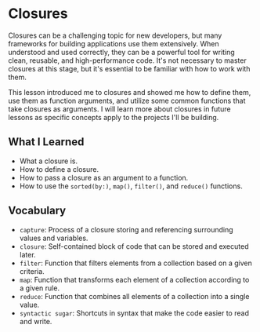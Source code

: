 # Closures

Closures can be a challenging topic for new developers, but many frameworks for building applications use them extensively. When understood and used correctly, they can be a powerful tool for writing clean, reusable, and high-performance code. It's not necessary to master closures at this stage, but it's essential to be familiar with how to work with them.

This lesson introduced me to closures and showed me how to define them, use them as function arguments, and utilize some common functions that take closures as arguments. I will learn more about closures in future lessons as specific concepts apply to the projects I'll be building.

## What I Learned
- What a closure is.
- How to define a closure.
- How to pass a closure as an argument to a function.
- How to use the `sorted(by:)`, `map()`, `filter()`, and `reduce()` functions.

## Vocabulary
- `capture`: Process of a closure storing and referencing surrounding values and variables.
- `closure`: Self-contained block of code that can be stored and executed later.
- `filter`: Function that filters elements from a collection based on a given criteria.
- `map`: Function that transforms each element of a collection according to a given rule.
- `reduce`: Function that combines all elements of a collection into a single value.
- `syntactic sugar`: Shortcuts in syntax that make the code easier to read and write.

